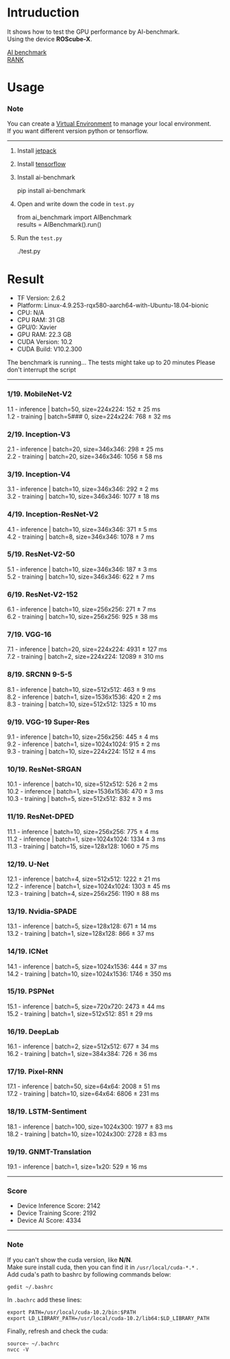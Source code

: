 # Intruduction

It shows how to test the GPU performance by AI-benchmark.  
Using the device **ROScube-X**.

[AI benchmark](https://ai-benchmark.com/alpha)  
[RANK](https://ai-benchmark.com/ranking_deeplearning_detailed.html)  


# Usage


### Note

You can create a [Virtual Environment](https://docs.nvidia.com/deeplearning/frameworks/install-tf-jetson-platform/index.html#install_multiple_versions_tensorflow) to manage your local environment.  
If you want different version python or tensorflow.
***
1. Install [jetpack](https://docs.nvidia.com/jetson/jetpack/install-jetpack/index.html)

2. Install [tensorflow](https://docs.nvidia.com/deeplearning/frameworks/install-tf-jetson-platform/index.html)

3. Install ai-benchmark  

    pip install ai-benchmark

4. Open and write down the code in ``test.py``  

    from ai_benchmark import AIBenchmark  
    results = AIBenchmark().run()

5. Run the ``test.py``  

    ./test.py

# Result

*  TF Version: 2.6.2
*  Platform: Linux-4.9.253-rqx580-aarch64-with-Ubuntu-18.04-bionic
*  CPU: N/A
*  CPU RAM: 31 GB
*  GPU/0: Xavier
*  GPU RAM: 22.3 GB
*  CUDA Version: 10.2
*  CUDA Build: V10.2.300

The benchmark is running...
The tests might take up to 20 minutes
Please don't interrupt the script
***
### 1/19. MobileNet-V2

1.1 - inference | batch=50, size=224x224: 152 ± 25 ms  
1.2 - training  | batch=5### 0, size=224x224: 768 ± 32 ms

### 2/19. Inception-V3

2.1 - inference | batch=20, size=346x346: 298 ± 25 ms  
2.2 - training  | batch=20, size=346x346: 1056 ± 58 ms

### 3/19. Inception-V4

3.1 - inference | batch=10, size=346x346: 292 ± 2 ms  
3.2 - training  | batch=10, size=346x346: 1077 ± 18 ms

### 4/19. Inception-ResNet-V2

4.1 - inference | batch=10, size=346x346: 371 ± 5 ms  
4.2 - training  | batch=8, size=346x346: 1078 ± 7 ms

### 5/19. ResNet-V2-50

5.1 - inference | batch=10, size=346x346: 187 ± 3 ms  
5.2 - training  | batch=10, size=346x346: 622 ± 7 ms

### 6/19. ResNet-V2-152

6.1 - inference | batch=10, size=256x256: 271 ± 7 ms  
6.2 - training  | batch=10, size=256x256: 925 ± 38 ms

### 7/19. VGG-16

7.1 - inference | batch=20, size=224x224: 4931 ± 127 ms  
7.2 - training  | batch=2, size=224x224: 12089 ± 310 ms

### 8/19. SRCNN 9-5-5

8.1 - inference | batch=10, size=512x512: 463 ± 9 ms  
8.2 - inference | batch=1, size=1536x1536: 420 ± 2 ms  
8.3 - training  | batch=10, size=512x512: 1325 ± 10 ms

### 9/19. VGG-19 Super-Res

9.1 - inference | batch=10, size=256x256: 445 ± 4 ms  
9.2 - inference | batch=1, size=1024x1024: 915 ± 2 ms  
9.3 - training  | batch=10, size=224x224: 1512 ± 4 ms

### 10/19. ResNet-SRGAN

10.1 - inference | batch=10, size=512x512: 526 ± 2 ms  
10.2 - inference | batch=1, size=1536x1536: 470 ± 3 ms  
10.3 - training  | batch=5, size=512x512: 832 ± 3 ms

### 11/19. ResNet-DPED

11.1 - inference | batch=10, size=256x256: 775 ± 4 ms  
11.2 - inference | batch=1, size=1024x1024: 1334 ± 3 ms  
11.3 - training  | batch=15, size=128x128: 1060 ± 75 ms                                               

### 12/19. U-Net

12.1 - inference | batch=4, size=512x512: 1222 ± 21 ms  
12.2 - inference | batch=1, size=1024x1024: 1303 ± 45 ms  
12.3 - training  | batch=4, size=256x256: 1190 ± 88 ms

### 13/19. Nvidia-SPADE

13.1 - inference | batch=5, size=128x128: 671 ± 14 ms  
13.2 - training  | batch=1, size=128x128: 866 ± 37 ms

### 14/19. ICNet

14.1 - inference | batch=5, size=1024x1536: 444 ± 37 ms  
14.2 - training  | batch=10, size=1024x1536: 1746 ± 350 ms

### 15/19. PSPNet

15.1 - inference | batch=5, size=720x720: 2473 ± 44 ms  
15.2 - training  | batch=1, size=512x512: 851 ± 29 ms

### 16/19. DeepLab

16.1 - inference | batch=2, size=512x512: 677 ± 34 ms  
16.2 - training  | batch=1, size=384x384: 726 ± 36 ms

### 17/19. Pixel-RNN

17.1 - inference | batch=50, size=64x64: 2008 ± 51 ms  
17.2 - training  | batch=10, size=64x64: 6806 ± 231 ms

### 18/19. LSTM-Sentiment

18.1 - inference | batch=100, size=1024x300: 1977 ± 83 ms  
18.2 - training  | batch=10, size=1024x300: 2728 ± 83 ms

### 19/19. GNMT-Translation

19.1 - inference | batch=1, size=1x20: 529 ± 16 ms
***
### Score

* Device Inference Score: 2142
* Device Training Score: 2192
* Device AI Score: 4334
***
### Note

If you can't show the cuda version, like **N/N**.  
Make sure install cuda, then you can find it in ``/usr/local/cuda-*.*`` .  
Add cuda's path to bashrc by following commands below:

    gedit ~/.bashrc

In ``.bachrc`` add these lines:

    export PATH=/usr/local/cuda-10.2/bin:$PATH
    export LD_LIBRARY_PATH=/usr/local/cuda-10.2/lib64:$LD_LIBRARY_PATH

Finally, refresh and check the cuda:

    source~ ~/.bachrc
    nvcc -V

